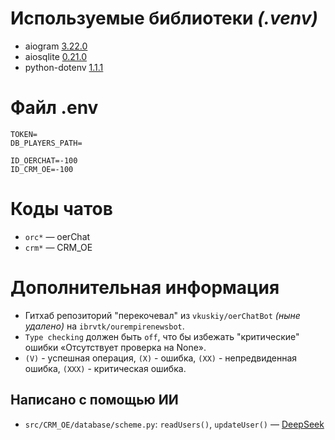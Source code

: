 # Используемые библиотеки _(.venv)_

* aiogram <u>3.22.0</u>
* aiosqlite <u>0.21.0</u>
* python-dotenv <u>1.1.1</u>

# Файл .env

```
TOKEN=
DB_PLAYERS_PATH=

ID_OERCHAT=-100
ID_CRM_OE=-100
```

# Коды чатов

* `orc*` — oerChat
* `crm*` — CRM_OE

# Дополнительная информация

* Гитхаб репозиторий "перекочевал" из `vkuskiy/oerChatBot` _(ныне удалено)_ на `ibrvtk/ourempirenewsbot`.
* `Type checking` должен быть `off`, что бы избежать "критические" ошибки «Отсутствует проверка на None».
* `(V)` - успешная операция, `(X)` - ошибка, `(XX)` - непредвиденная ошибка, `(XXX)` - критическая ошибка.

## Написано с помощью ИИ
* `src/CRM_OE/database/scheme.py`: `readUsers()`, `updateUser()` — [DeepSeek](https://www.deepseek.com)